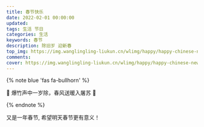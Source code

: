 ```yaml
---
title: 春节快乐
date: 2022-02-01 00:00:00
updated:
tags: 生活 节日 
categories: 生活
keywords: 春节
description: 除旧岁 迎新春
top_img: https://img.wanglingling-liukun.cn/wlimg/happy/happy-chinese-new-year-2022-top.png
comments:
cover: https://img.wanglingling-liukun.cn/wlimg/happy/happy-chinese-new-year-2022-cover.png
---
```


{% note blue 'fas fa-bullhorn' %}

 🌟  爆竹声中一岁除，春风送暖入屠苏 🌟 

{% endnote %}

又是一年春节, 希望明天春节更有意义！
